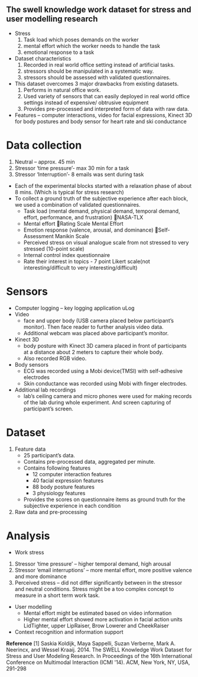 ## **The swell knowledge work dataset for stress and user modelling research**
* Stress 
    1. Task load which poses demands on the worker
    2. mental effort which the worker needs to handle the task
    3. emotional response to a task
* Dataset characteristics 
    1. Recorded in real world office setting instead of artificial tasks.
    2. stressors should be manipulated in a systematic way.
    3. stressors should be assessed with validated questionnaires.
* This dataset overcomes 3 major drawbacks from existing datasets.
    1. Performs in natural office work.
    2. Used variety of sensors that can easily deployed in real world office settings instead of expensive/ obtrusive equipment
    3. Provides pre-processed and interpreted form of data with raw data.
* Features – computer interactions, video for facial expressions, Kinect 3D for body postures and body sensor for heart rate and ski conductance
# **Data collection**
1. Neutral – approx. 45 min
2. Stressor ‘time pressure’- max 30 min for a task
3. Stressor ‘Interruption’- 8 emails was sent during task

* Each of the experimental blocks started with a relaxation phase of about 8 mins. (Which is typical for stress research)
* To collect a ground truth of the subjective experience after each block, we used a combination of validated questionnaires.
    - Task load (mental demand, physical demand, temporal demand, effort, performance, and frustration) NASA-TLX
    - Mental effort Rating Scale Mental Effort
    - Emotion response (valence, arousal, and dominance) Self-Assessment Manikin Scale
    - Perceived stress on visual analogue scale from not stressed to very stressed (10-point scale)
    - Internal control index questionnaire
    - Rate their interest in topics - 7 point Likert scale(not interesting/difficult to very interesting/difficult)
# **Sensors**
* Computer logging – key logging application uLog
* Video 
    - face and upper body (USB camera placed below participant’s monitor). Then face reader to further analysis video data.
    - Additional webcam was placed above participant’s monitor.
* Kinect 3D 
    - body posture with Kinect 3D camera placed in front of participants at a distance about 2 meters to capture their whole body.
    - Also recorded RGB video.
* Body sensors 
    - ECG was recorded using a Mobi device(TMSI) with self-adhesive electrodes
    - Skin conductance was recorded using Mobi with finger electrodes.
* Additional lab recordings
    - lab’s ceiling camera and micro phones were used for making records of the lab during whole experiment. And screen capturing of participant’s screen.
# **Dataset**
1.	Feature data
    -	25 participant’s data.
    -	Contains pre-processed data, aggregated per minute.
    -	Contains following features
        - 12 computer interaction features
        - 40 facial expression features
        - 88 body posture features
        - 3 physiology features
    -	Provides the scores on questionnaire items as ground truth for the subjective experience in each condition
2.	Raw data and pre-processing

# **Analysis**

* Work stress 
1.	Stressor ‘time pressure’ – higher temporal demand, high arousal
2.	Stressor ‘email interruptions’ – more mental effort, more positive valence and more dominance
3.	Perceived stress – did not differ significantly between in the stressor and neutral conditions. Stress might be a too complex concept to measure in a short term work task.
* User modelling 
	- Mental effort might be estimated based on video information
    - Higher mental effort showed more activation in facial action units LidTighter, upper LipRaiser, Brow Lowerer and CheekRaiser
* Context recognition and information support 

**Reference**
[1] Saskia Koldijk, Maya Sappelli, Suzan Verberne, Mark A. Neerincx, and Wessel Kraaij. 2014. The SWELL Knowledge Work Dataset for Stress and User Modeling Research. In Proceedings of the 16th International Conference on Multimodal Interaction (ICMI '14). ACM, New York, NY, USA, 291-298

